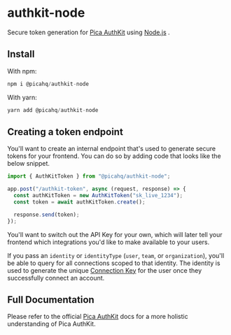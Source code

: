 # authkit-node

Secure token generation for [Pica AuthKit](https://docs.picaos.com/docs/authkit) using [Node.js](https://nodejs.org/en) .

## Install

With npm:

```jsx
npm i @picahq/authkit-node
```

With yarn:

```jsx
yarn add @picahq/authkit-node
```

## Creating a token endpoint

You'll want to create an internal endpoint that's used to generate secure tokens for your frontend. You can do so by adding code that looks like the below snippet.

```jsx
import { AuthKitToken } from "@picahq/authkit-node";

app.post("/authkit-token", async (request, response) => {
  const authKitToken = new AuthKitToken("sk_live_1234");
  const token = await authKitToken.create();

  response.send(token);
});
```

You'll want to switch out the API Key for your own, which will later tell your frontend which integrations you'd like to make available to your users.

If you pass an `identity` or `identityType` (`user`, `team`, or `organization`), you'll be able to query for all connections scoped to that identity. The identity is used to generate the unique [Connection Key](https://docs.picaos.com/docs/setup) for the user once they successfully connect an account.

## Full Documentation

Please refer to the official [Pica AuthKit](https://docs.picaos.com/docs/authkit) docs for a more holistic understanding of Pica AuthKit.
